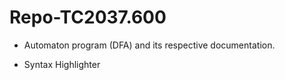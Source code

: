 # Repo-TC2037.600

- Automaton program (DFA) and its respective documentation.

- Syntax Highlighter
